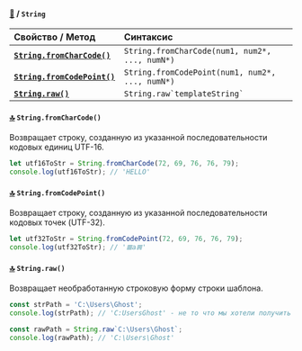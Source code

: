 #### [:book:](README.md) / `String`

Свойство / Метод | Синтаксис
:--- | :---
[**`String.fromCharCode()`**](#top-stringfromcharcode) | `String.fromCharCode(num1, num2*, ..., numN*)`
[**`String.fromCodePoint()`**](#top-stringfromcodepoint) | `String.fromCodePoint(num1, num2*, ..., numN*)`
[**`String.raw()`**](#top-stringraw) | `` String.raw`templateString` ``

####  [**:top:**](#book--string) `String.fromCharCode()`
Возвращает строку, созданную из указанной последовательности кодовых единиц UTF-16.
```js
let utf16ToStr = String.fromCharCode(72, 69, 76, 76, 79);
console.log(utf16ToStr); // 'HELLO'
```

####  [**:top:**](#book--string) `String.fromCodePoint()`
Возвращает строку, созданную из указанной последовательности кодовых точек (UTF-32).
```js
let utf32ToStr = String.fromCodePoint(72, 69, 76, 76, 79);
console.log(utf32ToStr); // '𝌆a𝌇'
```

####  [**:top:**](#book--string) `String.raw()`
Возвращает необработанную строковую форму строки шаблона.
```js
const strPath = 'C:\Users\Ghost';
console.log(strPath); // 'C:UsersGhost' - не то что мы хотели получить

const rawPath = String.raw`C:\Users\Ghost`;
console.log(rawPath); // 'C:\Users\Ghost'
```
